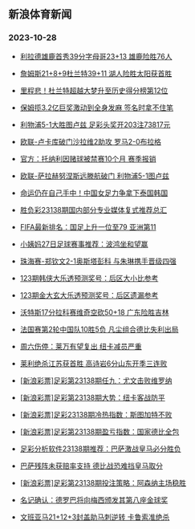 ## 新浪体育新闻 
### 2023-10-28

+ [利拉德雄鹿首秀39分字母哥23+13 雄鹿险胜76人](https://sports.sina.com.cn/basketball/nba/2023-10-27/doc-imzspazu0699347.shtml)

+ [詹姆斯21+8+9杜兰特39+11 湖人险胜太阳获首胜](https://sports.sina.com.cn/basketball/nba/2023-10-27/doc-imzspprs7276672.shtml)

+ [里程悲！杜兰特超越大梦升至历史得分榜第12位](https://sports.sina.com.cn/basketball/nba/2023-10-27/doc-imzspprq0474597.shtml)

+ [保姆揽3.2亿巨奖激动到全身发麻 签名时拿不住笔](https://sports.sina.com.cn/l/2023-10-27/doc-imzsnwtw0787197.shtml)

+ [利物浦5-1大胜图卢兹 足彩头奖开203注73817元](https://sports.sina.com.cn/l/2023-10-27/doc-imzsnwty7572853.shtml)

+ [欧联-卢卡库破门沙拉维2助攻 罗马2-0布拉格](https://sports.sina.com.cn/g/seriea/2023-10-27/doc-imzsnwty7565659.shtml)

+ [官方：托纳利因赌球被禁赛10个月 赛季报销](https://sports.sina.com.cn/g/pl/2023-10-27/doc-imzspazs5341411.shtml)

+ [欧联-萨拉赫努涅斯远滕航破门 利物浦5-1图卢兹](https://sports.sina.com.cn/g/pl/2023-10-27/doc-imzsnwtw0783393.shtml)

+ [命运仍在自己手中！中国女足力争拿下泰国韩国](https://sports.sina.com.cn/china/womenfootballs/2023-10-27/doc-imzspazy4250300.shtml)

+ [胜负彩23138期国内部分专业媒体复式推荐总汇](https://sports.sina.com.cn/l/2023-10-27/doc-imzspazw7473422.shtml)

+ [FIFA最新排名：国足上升一位至79 亚洲第11](https://sports.sina.com.cn/china/2023-10-26/doc-imzsmksm7947371.shtml)

+ [小姨妈27日足球赛事推荐：波鸿坐和望赢](https://sports.sina.com.cn/l/2023-10-27/doc-imzsqeph0183454.shtml)

+ [珠海赛-郑钦文2-1奥斯塔彭科 与朱琳携手晋级四强](https://sports.sina.com.cn/tennis/china/2023-10-27/doc-imzsqkvk3678745.shtml)

+ [123期韩侠大乐透预测奖号：后区大小比参考](https://sports.sina.com.cn/l/2023-10-27/doc-imzspazs5367943.shtml)

+ [123期金大玄大乐透预测奖号：后区遗漏参考](https://sports.sina.com.cn/l/2023-10-27/doc-imzspazy4262244.shtml)

+ [沃特斯17分拉科赛维奇空砍50+18 广东险胜吉林](https://sports.sina.com.cn/basketball/cba/2023-10-27/doc-imzsqkvh6894800.shtml)

+ [法国赛第2轮中国队10胜5负 凡尘组合德比失利出局](https://sports.sina.com.cn/others/badmin/2023-10-27/doc-imzspazy4234172.shtml)

+ [周六伤停：莱万有望复出 纽卡减员严重](https://sports.sina.com.cn/l/2023-10-27/doc-imzspyfh4949427.shtml)

+ [莱利绝杀江苏获首胜 高诗岩6分山东开季三连败](https://sports.sina.com.cn/basketball/cba/2023-10-27/doc-imzsqkva4753774.shtml)

+ [[新浪彩票]足彩第23138期任九：尤文击败维罗纳](https://sports.sina.com.cn/l/2023-10-27/doc-imzsptxq7207697.shtml)

+ [[新浪彩票]足彩第23138期大势：纽卡客战防平](https://sports.sina.com.cn/l/2023-10-27/doc-imzsptxn0394228.shtml)

+ [[新浪彩票]足彩23138期冷热指数：斯图加特不败](https://sports.sina.com.cn/l/2023-10-28/doc-imzsrfys4285529.shtml)

+ [[新浪彩票]足彩第23138期盈亏指数：国家德比全包](https://sports.sina.com.cn/l/2023-10-27/doc-imzsptxk5073633.shtml)

+ [足彩分析软件23138期推荐：巴萨激战皇马必分胜负](https://sports.sina.com.cn/l/2023-10-28/doc-imzsrfyw6456020.shtml)

+ [巴萨残阵未获赔率支持 德比战恐难挡皇马取分](https://sports.sina.com.cn/l/2023-10-28/doc-imzspyfh4953561.shtml)

+ [[新浪彩票]足彩第23138期投注策略：阿森纳主场稳胜](https://sports.sina.com.cn/l/2023-10-27/doc-imzsptxn0396149.shtml)

+ [名记确认：德罗巴将向梅西颁发其第八座金球奖](https://sports.sina.com.cn/global/others/2023-10-27/doc-imzsqkve0090195.shtml)

+ [文班亚马21+12+3封盖助马刺逆转 卡鲁索准绝杀](https://sports.sina.com.cn/basketball/nba/2023-10-28/doc-imzsrnhq4195407.shtml)

